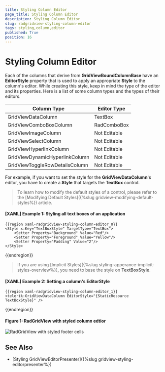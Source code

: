 ```yaml
---
title: Styling Column Editor
page_title: Styling Column Editor
description: Styling Column Editor
slug: radgridview-styling-column-editor
tags: styling,column,editor
published: True
position: 16
---
```


# Styling Column Editor

Each of the columns that derive from __GridViewBoundColumnBase__ have an __EditorStyle__ property that is used to apply an appropriate __Style__ to the column's editor. While creating this style, keep in mind the type of the editor and its properties. Here is a list of some column types and the types of their editors.

| Column Type 						| Editor Type 	|
|-----------------------------------|---------------|
| GridViewDataColumn 				| TextBox 		|
| GridViewComboBoxColumn 			| RadComboBox 	|
| GridViewImageColumn 				| Not Editable 	|
| GridViewSelectColumn 				| Not Editable 	|
| GridViewHyperlinkColumn 			| Not Editable 	|
| GridViewDynamicHyperlinkColumn 	| Not Editable 	|
| GridViewToggleRowDetailsColumn 	| Not Editable 	|

For example, if you want to set the style for the __GridViewDataColumn__'s editor, you have to create a __Style__ that targets the __TextBox__ control.

>To learn how to modify the default styles of a control, please refer to the [Modifying Default Styles]({%slug gridview-modifying-default-styles%}) article.

#### __[XAML] Example 1: Styling all text boxes of an application__

	{{region xaml-radgridview-styling-column-editor_0}}
	<Style x:Key="TextBoxStyle" TargetType="TextBox">
	    <Setter Property="Background" Value="Red"/>
	    <Setter Property="Foreground" Value="Yellow"/>
	    <Setter Property="Padding" Value="2"/>
	</Style>
{{endregion}}

>If you are using [Implicit Styles]({%slug styling-apperance-implicit-styles-overview%}), you need to base the style on __TextBoxStyle__.

#### __[XAML] Example 2: Setting a column's EditorStyle__

	{{region xaml-radgridview-styling-column-editor_1}}
	<telerik:GridViewDataColumn EditorStyle="{StaticResource TextBoxStyle}" />
{{endregion}}

#### __Figure 1: RadGridView with styled column edtior__

![RadGridView with styled footer cells](images/gridview-styled-column-edtior.png)

## See Also

 * [Styling GridViewEditorPresenter]({%slug gridview-styling-editorpresenter%})
